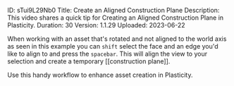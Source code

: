 ID: sTui9L29Nb0
Title: Create an Aligned Construction Plane
Description: This video shares a quick tip for Creating an Aligned Construction Plane in Plasticity.
Duration: 30
Version: 1.1.29
Uploaded: 2023-06-22

When working with an asset that's rotated and not aligned to the world axis as seen in this example you can `shift` select the face and an edge you'd like to align to and press the `spacebar`. This will align the view to your selection and create a temporary [[construction plane]].

Use this handy workflow to enhance asset creation in Plasticity.

